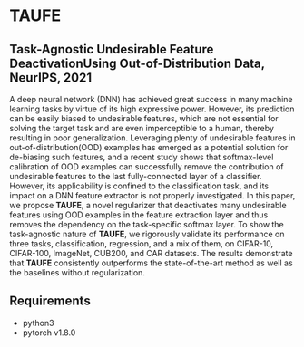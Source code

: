 # TAUFE

## Task-Agnostic Undesirable Feature DeactivationUsing Out-of-Distribution Data, NeurIPS, 2021

A deep neural network (DNN) has achieved great success in many machine learning tasks by virtue of its high expressive power. However, its prediction can be easily biased to undesirable features, which are not essential for solving the target task and are even imperceptible to a human, thereby resulting in poor generalization. Leveraging plenty of undesirable features in out-of-distribution(OOD) examples has emerged as a potential solution for de-biasing such features, and a recent study shows that softmax-level calibration of OOD examples can successfully remove the contribution of undesirable features to the last fully-connected layer of a classifier. However, its applicability is confined to the classification task, and its impact on a DNN feature extractor is not properly investigated. In this paper, we propose **TAUFE**, a novel regularizer that deactivates many undesirable features using OOD examples in the feature extraction layer and thus removes the dependency on the task-specific softmax layer. To show the task-agnostic nature of **TAUFE**, we rigorously validate its performance on three tasks, classification, regression, and a mix of them, on CIFAR-10, CIFAR-100, ImageNet, CUB200, and CAR datasets. The results demonstrate that **TAUFE** consistently outperforms the state-of-the-art method as well as the baselines without regularization. 


## Requirements

- python3
- pytorch v1.8.0
